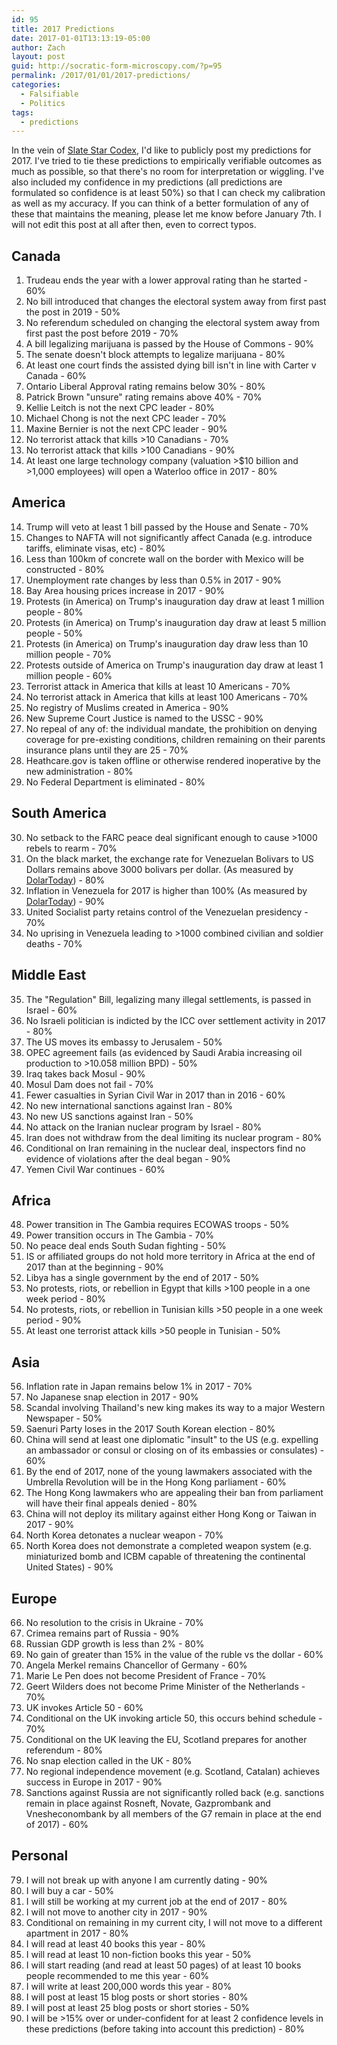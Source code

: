```yaml
---
id: 95
title: 2017 Predictions
date: 2017-01-01T13:13:19-05:00
author: Zach
layout: post
guid: http://socratic-form-microscopy.com/?p=95
permalink: /2017/01/01/2017-predictions/
categories:
  - Falsifiable
  - Politics
tags:
  - predictions
---
```

In the vein of <a href="http://slatestarcodex.com/2016/12/31/2016-predictions-calibration-results/">Slate Star Codex</a>, I'd like to publicly post my predictions for 2017. I've tried to tie these predictions to empirically verifiable outcomes as much as possible, so that there's no room for interpretation or wiggling. I've also included my confidence in my predictions (all predictions are formulated so confidence is at least 50%) so that I can check my calibration as well as my accuracy. If you can think of a better formulation of any of these that maintains the meaning, please let me know before January 7th. I will not edit this post at all after then, even to correct typos.
<h2>Canada</h2>
<ol>
 	<li>Trudeau ends the year with a lower approval rating than he started - 60%</li>
 	<li>No bill introduced that changes the electoral system away from first past the post in 2019 - 50%</li>
 	<li>No referendum scheduled on changing the electoral system away from first past the post before 2019 - 70%</li>
 	<li>A bill legalizing marijuana is passed by the House of Commons - 90%</li>
 	<li>The senate doesn't block attempts to legalize marijuana - 80%</li>
 	<li>At least one court finds the assisted dying bill isn't in line with Carter v Canada - 60%</li>
 	<li>Ontario Liberal Approval rating remains below 30% - 80%</li>
 	<li>Patrick Brown "unsure" rating remains above 40% - 70%</li>
 	<li>Kellie Leitch is not the next CPC leader - 80%</li>
 	<li>Michael Chong is not the next CPC leader - 70%</li>
 	<li>Maxine Bernier is not the next CPC leader - 90%</li>
 	<li>No terrorist attack that kills &gt;10 Canadians - 70%</li>
 	<li>No terrorist attack that kills &gt;100 Canadians - 90%</li>
 	<li>At least one large technology company (valuation &gt;$10 billion and &gt;1,000 employees) will open a Waterloo office in 2017 - 80%</li>
</ol>
<h2>America</h2>
<ol start="14">
 	<li>Trump will veto at least 1 bill passed by the House and Senate - 70%</li>
 	<li>Changes to NAFTA will not significantly affect Canada (e.g. introduce tariffs, eliminate visas, etc) - 80%</li>
 	<li>Less than 100km of concrete wall on the border with Mexico will be constructed - 80%</li>
 	<li>Unemployment rate changes by less than 0.5% in 2017 - 90%</li>
 	<li>Bay Area housing prices increase in 2017 - 90%</li>
 	<li>Protests (in America) on Trump's inauguration day draw at least 1 million people - 80%</li>
 	<li>Protests (in America) on Trump's inauguration day draw at least 5 million people - 50%</li>
 	<li>Protests (in America) on Trump's inauguration day draw less than 10 million people - 70%</li>
 	<li>Protests outside of America on Trump's inauguration day draw at least 1 million people - 60%</li>
 	<li>Terrorist attack in America that kills at least 10 Americans - 70%</li>
 	<li>No terrorist attack in America that kills at least 100 Americans - 70%</li>
 	<li>No registry of Muslims created in America - 90%</li>
 	<li>New Supreme Court Justice is named to the USSC - 90%</li>
 	<li>No repeal of any of: the individual mandate, the prohibition on denying coverage for pre-existing conditions, children remaining on their parents insurance plans until they are 25 - 70%</li>
 	<li>Heathcare.gov is taken offline or otherwise rendered inoperative by the new administration - 80%</li>
 	<li>No Federal Department is eliminated - 80%</li>
</ol>
<h2>South America</h2>
<ol start="30">
 	<li>No setback to the FARC peace deal significant enough to cause &gt;1000 rebels to rearm - 70%</li>
 	<li>On the black market, the exchange rate for Venezuelan Bolivars to US Dollars remains above 3000 bolivars per dollar. (As measured by <a class="is-link" title="" href="https://dolartoday.com/indicadores/" target="_blank" rel="noreferrer">DolarToday</a>) - 80%</li>
 	<li>Inflation in Venezuela for 2017 is higher than 100% (As measured by <a class="is-link" title="" href="https://dolartoday.com/indicadores/" target="_blank" rel="noreferrer">DolarToday</a>) - 90%</li>
 	<li>United Socialist party retains control of the Venezuelan presidency - 70%</li>
 	<li>No uprising in Venezuela leading to &gt;1000 combined civilian and soldier deaths - 70%</li>
</ol>
<h2>Middle East</h2>
<ol start="35">
 	<li>The "Regulation" Bill, legalizing many illegal settlements, is passed in Israel - 60%</li>
 	<li>No Israeli politician is indicted by the ICC over settlement activity in 2017 - 80%</li>
 	<li>The US moves its embassy to Jerusalem - 50%</li>
 	<li>OPEC agreement fails (as evidenced by Saudi Arabia increasing oil production to &gt;10.058 million BPD) - 50%</li>
 	<li>Iraq takes back Mosul - 90%</li>
 	<li>Mosul Dam does not fail - 70%</li>
 	<li>Fewer casualties in Syrian Civil War in 2017 than in 2016 - 60%</li>
 	<li>No new international sanctions against Iran - 80%</li>
 	<li>No new US sanctions against Iran - 50%</li>
 	<li>No attack on the Iranian nuclear program by Israel - 80%</li>
 	<li>Iran does not withdraw from the deal limiting its nuclear program - 80%</li>
 	<li>Conditional on Iran remaining in the nuclear deal, inspectors find no evidence of violations after the deal began - 90%</li>
 	<li>Yemen Civil War continues - 60%</li>
</ol>
<h2>Africa</h2>
<ol start="48">
 	<li>Power transition in The Gambia requires ECOWAS troops - 50%</li>
 	<li>Power transition occurs in The Gambia - 70%</li>
 	<li>No peace deal ends South Sudan fighting - 50%</li>
 	<li>IS or affiliated groups do not hold more territory in Africa at the end of 2017 than at the beginning - 90%</li>
 	<li>Libya has a single government by the end of 2017 - 50%</li>
 	<li>No protests, riots, or rebellion in Egypt that kills &gt;100 people in a one week period - 80%</li>
 	<li>No protests, riots, or rebellion in Tunisian kills &gt;50 people in a one week period - 90%</li>
 	<li>At least one terrorist attack kills &gt;50 people in Tunisian - 50%</li>
</ol>
<h2>Asia</h2>
<ol start="56">
 	<li>Inflation rate in Japan remains below 1% in 2017 - 70%</li>
 	<li>No Japanese snap election in 2017 - 90%</li>
 	<li>Scandal involving Thailand's new king makes its way to a major Western Newspaper - 50%</li>
 	<li>Saenuri Party loses in the 2017 South Korean election - 80%</li>
 	<li>China will send at least one diplomatic "insult" to the US (e.g. expelling an ambassador or consul or closing on of its embassies or consulates) - 60%</li>
 	<li>By the end of 2017, none of the young lawmakers associated with the Umbrella Revolution will be in the Hong Kong parliament - 60%</li>
 	<li>The Hong Kong lawmakers who are appealing their ban from parliament will have their final appeals denied - 80%</li>
 	<li>China will not deploy its military against either Hong Kong or Taiwan in 2017 - 90%</li>
 	<li>North Korea detonates a nuclear weapon - 70%</li>
 	<li>North Korea does not demonstrate a completed weapon system (e.g. miniaturized bomb and ICBM capable of threatening the continental United States) - 90%</li>
</ol>
<h2>Europe</h2>
<ol start="66">
 	<li>No resolution to the crisis in Ukraine - 70%</li>
 	<li>Crimea remains part of Russia - 90%</li>
 	<li>Russian GDP growth is less than 2% - 80%</li>
 	<li>No gain of greater than 15% in the value of the ruble vs the dollar - 60%</li>
 	<li>Angela Merkel remains Chancellor of Germany - 60%</li>
 	<li>Marie Le Pen does not become President of France - 70%</li>
 	<li>Geert Wilders does not become Prime Minister of the Netherlands - 70%</li>
 	<li>UK invokes Article 50 - 60%</li>
 	<li>Conditional on the UK invoking article 50, this occurs behind schedule - 70%</li>
 	<li>Conditional on the UK leaving the EU, Scotland prepares for another referendum - 80%</li>
 	<li>No snap election called in the UK - 80%</li>
 	<li>No regional independence movement (e.g. Scotland, Catalan) achieves success in Europe in 2017 - 90%</li>
 	<li>Sanctions against Russia are not significantly rolled back (e.g. sanctions remain in place against Rosneft, Novate, Gazprombank and Vnesheconombank by all members of the G7 remain in place at the end of 2017) - 60%</li>
</ol>
<h2>Personal</h2>
<ol start="79">
 	<li>I will not break up with anyone I am currently dating - 90%</li>
 	<li>I will buy a car - 50%</li>
 	<li>I will still be working at my current job at the end of 2017 - 80%</li>
 	<li>I will not move to another city in 2017 - 90%</li>
 	<li>Conditional on remaining in my current city, I will not move to a different apartment in 2017 - 80%</li>
 	<li>I will read at least 40 books this year - 80%</li>
 	<li>I will read at least 10 non-fiction books this year - 50%</li>
 	<li>I will start reading (and read at least 50 pages) of at least 10 books people recommended to me this year - 60%</li>
 	<li>I will write at least 200,000 words this year - 80%</li>
 	<li>I will post at least 15 blog posts or short stories - 80%</li>
 	<li>I will post at least 25 blog posts or short stories - 50%</li>
 	<li>I will be &gt;15% over or under-confident for at least 2 confidence levels in these predictions (before taking into account this prediction) - 80%</li>
</ol>